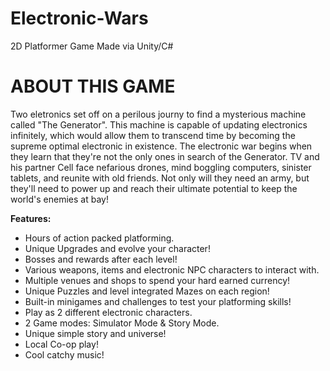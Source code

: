 # Electronic-Wars
2D Platformer Game Made via Unity/C#

# ABOUT THIS GAME
Two eletronics set off on a perilous journy to find a mysterious machine called "The Generator". This machine is capable of updating electronics infinitely, which would allow them to transcend time by becoming the supreme optimal electronic in existence. The electronic war begins when they learn that they're not the only ones in search of the Generator. TV and his partner Cell face nefarious drones, mind boggling computers, sinister tablets, and reunite with old friends. Not only will they need an army, but they'll need to power up and reach their ultimate potential to keep the world's enemies at bay!

**Features:**

- Hours of action packed platforming.
- Unique Upgrades and evolve your character!
- Bosses and rewards after each level!
- Various weapons, items and electronic NPC characters to interact with.
- Multiple venues and shops to spend your hard earned currency!
- Unique Puzzles and level integrated Mazes on each region!
- Built-in minigames and challenges to test your platforming skills!
- Play as 2 different electronic characters.
- 2 Game modes: Simulator Mode & Story Mode.
- Unique simple story and universe!
- Local Co-op play!
- Cool catchy music!
